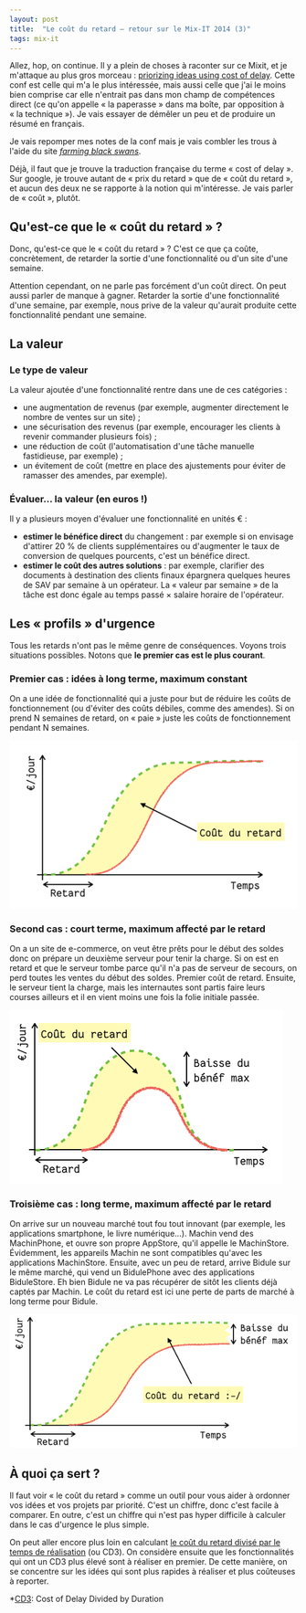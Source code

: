 ```yaml
---
layout: post
title:  "Le coût du retard — retour sur le Mix-IT 2014 (3)"
tags: mix-it
---
```


Allez, hop, on continue. Il y a plein de choses à raconter sur ce Mixit, et je m'attaque au plus gros morceau : [priorizing ideas using cost of delay][session-cost-of-delay]. Cette conf est celle qui m'a le plus intéressée, mais aussi celle que j'ai le moins bien comprise car elle n'entrait pas dans mon champ de compétences direct (ce qu'on appelle « la paperasse » dans ma boîte, par opposition à « la technique »). Je vais essayer de démêler un peu et de produire un résumé en français.

Je vais repomper mes notes de la conf mais je vais combler les trous à l'aide du site _[farming black swans][ressource-cod]_.

Déjà, il faut que je trouve la traduction française du terme « cost of delay ». Sur google, je trouve autant de « prix du retard » que de « coût du retard », et aucun des deux ne se rapporte à la notion qui m'intéresse. Je vais parler de « coût », plutôt.

## Qu'est-ce que le « coût du retard » ?

Donc, qu'est-ce que le « coût du retard » ? C'est ce que ça coûte, concrètement, de retarder la sortie d'une fonctionnalité ou d'un site d'une semaine.

Attention cependant, on ne parle pas forcément d'un coût direct. On peut aussi parler de manque à gagner. Retarder la sortie d'une fonctionnalité d'une semaine, par exemple, nous prive de la valeur qu'aurait produite cette fonctionnalité pendant une semaine.

## La valeur

### Le type de valeur

La valeur ajoutée d'une fonctionnalité rentre dans une de ces catégories :

* une augmentation de revenus (par exemple, augmenter directement le nombre de ventes sur un site) ;
* une sécurisation des revenus (par exemple, encourager les clients à revenir commander plusieurs fois) ;
* une réduction de coût (l'automatisation d'une tâche manuelle fastidieuse, par exemple) ;
* un évitement de coût (mettre en place des ajustements pour éviter de ramasser des amendes, par exemple).

### Évaluer… la valeur (en euros !)

Il y a plusieurs moyen d'évaluer une fonctionnalité en unités € :

* **estimer le bénéfice direct** du changement : par exemple si on envisage d'attirer 20 % de clients supplémentaires ou d'augmenter le taux de conversion de quelques pourcents, c'est un bénéfice direct. 
* **estimer le coût des autres solutions** : par exemple, clarifier des documents à destination des clients finaux épargnera quelques heures de SAV par semaine à un opérateur. La « valeur par semaine » de la tâche est donc égale au temps passé × salaire horaire de l'opérateur.

## Les « profils » d'urgence

Tous les retards n'ont pas le même genre de conséquences. Voyons trois situations possibles. Notons que **le premier cas est le plus courant**.

### Premier cas : idées à long terme, maximum constant

On a une idée de fonctionnalité qui a juste pour but de réduire les coûts de fonctionnement (ou d'éviter des coûts débiles, comme des amendes). Si on prend N semaines de retard, on « paie » juste les coûts de fonctionnement pendant N semaines.

![Premier profil d'urgence](/img/2014/05/costdelay1.png)

### Second cas : court terme, maximum affecté par le retard

On a un site de e-commerce, on veut être prêts pour le début des soldes donc on prépare un deuxième serveur pour tenir la charge. Si on est en retard et que le serveur tombe parce qu'il n'a pas de serveur de secours, on perd toutes les ventes du début des soldes. Premier coût de retard. Ensuite, le serveur tient la charge, mais les internautes sont partis faire leurs courses ailleurs et il en vient moins une fois la folie initiale passée.

![Deuxième profil d'urgence](/img/2014/05/costdelay2.png)


### Troisième cas : long terme, maximum affecté par le retard

On arrive sur un nouveau marché tout fou tout innovant (par exemple, les applications smartphone, le livre numérique…). Machin vend des MachinPhone, et ouvre son propre AppStore, qu'il appelle le MachinStore. Évidemment, les appareils Machin ne sont compatibles qu'avec les applications MachinStore. Ensuite, avec un peu de retard, arrive Bidule sur le même marché, qui vend un BidulePhone avec des applications BiduleStore. Eh bien Bidule ne va pas récupérer de sitôt les clients déjà captés par Machin. Le coût du retard est ici une perte de parts de marché à long terme pour Bidule.

![Troisième profil d'urgence](/img/2014/05/costdelay3.png)

## À quoi ça sert ?

Il faut voir « le coût du retard » comme un outil pour vous aider à ordonner vos idées et vos projets par priorité. C'est un chiffre, donc c'est facile à comparer. En outre, c'est un chiffre qui n'est pas hyper difficile à calculer dans le cas d'urgence le plus simple.

On peut aller encore plus loin en calculant [le coût du retard divisé par le temps de réalisation][cd3] (ou CD3). On considère ensuite que les fonctionnalités qui ont un CD3 plus élevé sont à réaliser en premier. De cette manière, on se concentre sur les idées qui sont plus rapides à réaliser et plus coûteuses à reporter.

[cd3]: http://blackswanfarming.com/cost-of-delay-divided-by-duration/
[light-blog]: http://www.mix-it.fr/lightning/543/blogger-chaque-jour-pour-etre-riche-et-celebre
[slides-david]: http://blog.javabien.net/2014/04/29/
[light-debutants]: http://www.mix-it.fr/lightning/560/5-apprentissages-pour-le-programmeur-debutant
[dgageot]: https://twitter.com/dgageot
[jekyll]:    http://jekyllrb.com
[mix-it]: http://www.mix-it.fr/
[session-ploum]: http://www.mix-it.fr/session/382/et-si-nous-n-etions-qu-au-debut-
[session-kick-ass]: http://www.mix-it.fr/session/405/how-to-do-kick-ass-software-development
[session-brain]: http://www.mix-it.fr/session/369/visualization-what-s-my-brain-got-to-do-with-it-
[session-node]: http://www.mix-it.fr/session/361/tour-d-horizon-de-node-js
[session-machine-learning]: http://www.mix-it.fr/session/500/machine-learning-et-regulation-numerique
[session-cost-of-delay]: http://www.mix-it.fr/session/515/prioritising-ideas-using-cost-of-delay
[session-biotech]: http://www.mix-it.fr/session/540/biotech-breaks-free-and-so-does-tech-
[session-webmobile]: http://www.mix-it.fr/session/397/le-web-est-la-plateforme-mobile-
[session-party1999]: http://www.mix-it.fr/session/494/party-like-it-s-1999
[session-gandalf]: http://www.mix-it.fr/session/492/coach-like-a-wizard-agile-wisdom-of-gandalf
[session-comm]: http://www.mix-it.fr/session/518/consulting-secrets-for-effective-communication
[frappadingue]: http://www.frappadingue.net/les-courses/rhone-xtrem/
[magie]: https://www.youtube.com/watch?v=5igHSsydm1Q
[ressource-cod]: http://blackswanfarming.com/cost-of-delay/

*[CD3]: Cost of Delay Divided by Duration
